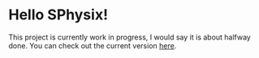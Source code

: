 
# Hello SPhysix!
This project is currently work in progress, I would say it is about halfway done.  You can check out the current version [here](https://rplano.github.io/sphysix/ "here").
